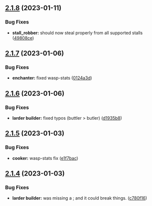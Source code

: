 ## [2.1.8](https://github.com/Torwent/wasp-free/compare/v2.1.7...v2.1.8) (2023-01-11)


### Bug Fixes

* **stall_robber:** should now steal properly from all supported stalls ([49808ce](https://github.com/Torwent/wasp-free/commit/49808ce6987e115f639a4284dd71b9a3592fe592))



## [2.1.7](https://github.com/Torwent/wasp-free/compare/v2.1.6...v2.1.7) (2023-01-06)


### Bug Fixes

* **enchanter:** fixed wasp-stats ([0124a3d](https://github.com/Torwent/wasp-free/commit/0124a3d84140821cd0729d5ea2cc98fb703ba34a))



## [2.1.6](https://github.com/Torwent/wasp-free/compare/v2.1.5...v2.1.6) (2023-01-06)


### Bug Fixes

* **larder builder:** fixed typos (buttler > butler) ([d1935b8](https://github.com/Torwent/wasp-free/commit/d1935b85b06d9d9a446bad32fa045cc8eb03fce1))



## [2.1.5](https://github.com/Torwent/wasp-free/compare/v2.1.4...v2.1.5) (2023-01-03)


### Bug Fixes

* **cooker:** wasp-stats fix ([e1f7bac](https://github.com/Torwent/wasp-free/commit/e1f7bace445c7df97934db599fde7afa63ff5853))



## [2.1.4](https://github.com/Torwent/wasp-free/compare/v2.1.3...v2.1.4) (2023-01-03)


### Bug Fixes

* **larder builder:** was missing a ; and it could break things. ([c780f16](https://github.com/Torwent/wasp-free/commit/c780f16a68cf460c71deee3b789a7739c26a108b))



